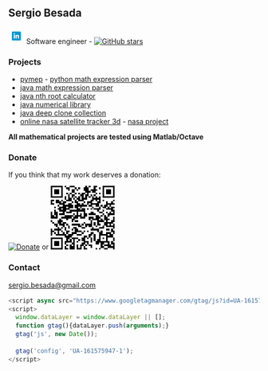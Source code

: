 ## Sergio Besada

[<img src="LinkedinIcon.png">](https://www.linkedin.com/in/sergiobesada/) Software engineer - [![GitHub stars](https://img.shields.io/github/stars/Naereen/StrapDown.js.svg?style=social&label=Star&maxAge=2592000)](https://github.com/sbesada/java.math.expression.parser)



### Projects
 - [pymep](https://pypi.org/project/pymep/) - [python math expression parser](https://github.com/sbesada/python.math.expression.parser.pymep)
 - [java math expression parser](https://github.com/sbesada/java.math.expression.parser)
 - [java nth root calculator](https://github.com/sbesada/java.nth.root.calculator.git)
 - [java numerical library](https://github.com/sbesada/java.math.numerical.library)
 - [java deep clone collection](https://github.com/sbesada/java.deep.clone.collection)
 - [online nasa satellite tracker 3d](https://sbesada.github.io/online.nasa.satellite.tracker.3d/) - [nasa project](https://github.com/sbesada/online.nasa.satellite.tracker.3d)
 
 **All mathematical projects are tested using Matlab/Octave**
 

### Donate

If you think that my work deserves a donation:

[![Donate](https://www.paypalobjects.com/en_US/ES/i/btn/btn_donateCC_LG.gif)](https://www.paypal.com/cgi-bin/webscr?cmd=_s-xclick&hosted_button_id=H2CQS6ZAFUT9Q&source=url)  or ![Donate](CodigoQR.png)





### Contact

sergio.besada@gmail.com



<!-- Global site tag (gtag.js) - Google Analytics -->
```javascript
<script async src="https://www.googletagmanager.com/gtag/js?id=UA-161575947-1"></script>
<script>
  window.dataLayer = window.dataLayer || [];
  function gtag(){dataLayer.push(arguments);}
  gtag('js', new Date());

  gtag('config', 'UA-161575947-1');
</script>
```
